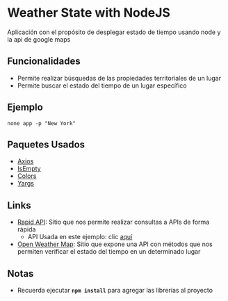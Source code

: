 # Weather State with NodeJS

Aplicación con el propósito de desplegar estado de tiempo usando node y la api de google maps

## Funcionalidades

* Permite realizar búsquedas de las propiedades territoriales de un lugar
* Permite buscar el estado del tiempo de un lugar específico

## Ejemplo

```
none app -p "New York"
```

## Paquetes Usados

* [Axios](http://bit.ly/2JafYFD)
* [IsEmpty](http://bit.ly/2JmqOHt)
* [Colors](http://bit.ly/2LyTZJZ)
* [Yargs](http://bit.ly/2LBic2f)

## Links

* [Rapid API](http://bit.ly/2YvA8PE): Sitio que nos permite realizar consultas a APIs de forma rápida
  + API Usada en este ejemplo: clic [aquí](http://bit.ly/2XnxRtt)
* [Open Weather Map](http://bit.ly/2xw8UMI): Sitio que expone una API con métodos que nos permiten verificar el estado del tiempo en un determinado lugar

## Notas

* Recuerda ejecutar **`npm install`** para agregar las librerías al proyecto